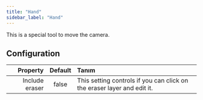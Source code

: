 ```yaml
---
title: "Hand"
sidebar_label: "Hand"
---
```



This is a special tool to move the camera.

## Configuration

|       Property | Default | Tanım                                                                   |
| --------------:|:-------:|:----------------------------------------------------------------------- |
| Include eraser |  false  | This setting controls if you can click on the eraser layer and edit it. |
